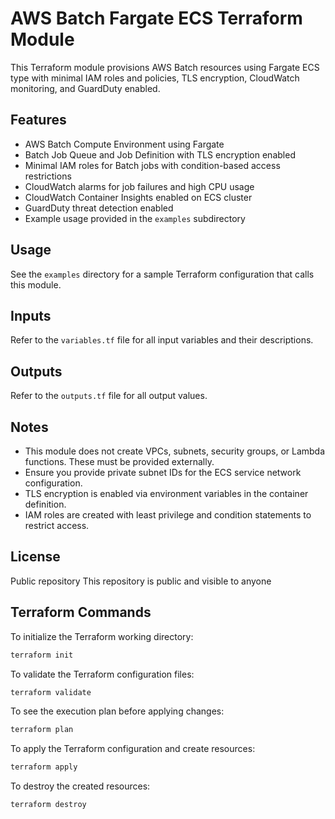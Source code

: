 # AWS Batch Fargate ECS Terraform Module

This Terraform module provisions AWS Batch resources using Fargate ECS type with minimal IAM roles and policies, TLS encryption, CloudWatch monitoring, and GuardDuty enabled.

## Features

- AWS Batch Compute Environment using Fargate
- Batch Job Queue and Job Definition with TLS encryption enabled
- Minimal IAM roles for Batch jobs with condition-based access restrictions
- CloudWatch alarms for job failures and high CPU usage
- CloudWatch Container Insights enabled on ECS cluster
- GuardDuty threat detection enabled
- Example usage provided in the `examples` subdirectory

## Usage

See the `examples` directory for a sample Terraform configuration that calls this module.

## Inputs

Refer to the `variables.tf` file for all input variables and their descriptions.

## Outputs

Refer to the `outputs.tf` file for all output values.

## Notes

- This module does not create VPCs, subnets, security groups, or Lambda functions. These must be provided externally.
- Ensure you provide private subnet IDs for the ECS service network configuration.
- TLS encryption is enabled via environment variables in the container definition.
- IAM roles are created with least privilege and condition statements to restrict access.

## License
Public repository
This repository is public and visible to anyone
## Terraform Commands

To initialize the Terraform working directory:

```bash
terraform init
```

To validate the Terraform configuration files:

```bash
terraform validate
```

To see the execution plan before applying changes:

```bash
terraform plan
```

To apply the Terraform configuration and create resources:

```bash
terraform apply
```

To destroy the created resources:

```bash
terraform destroy
```



